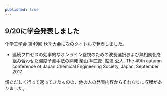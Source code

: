 ```yaml
---
published: true
---
```

## 9/20に学会発表しました

[化学工学会 第49回 秋季大会](http://www3.scej.org/meeting/49f/)に次のタイトルで発表しました。

- 連続プロセスの効率的なオンライン監視のための波長選択および無相関化を組み合わせた濃度予測手法の開発 柴山 翔二郎, 船津 公人. The 49th autumn conference of Japan Chemical Engineering Society, Japan. September 2017.

慌ただしく行って返ってきたものの、他の人の発表内容からそれなりに収穫がありました。